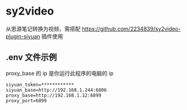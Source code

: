 # sy2video

从思源笔记转换为视频，需搭配 https://github.com/2234839/sy2video-plugin-siyuan 插件使用


## .env 文件示例

proxy_base 的 ip 是你运行此程序的电脑的 ip

```env
siyuan_token=************
siyuan_base=http://192.168.1.244:6806
proxy_base=http://192.168.1.12:6899
proxy_port=6899
```